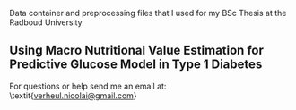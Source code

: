 Data container and preprocessing files that I used for my BSc Thesis at the Radboud University

## Using Macro Nutritional Value Estimation for Predictive Glucose Model in Type 1 Diabetes

For questions or help send me an email at: \textit{verheul.nicolai@gmail.com}
